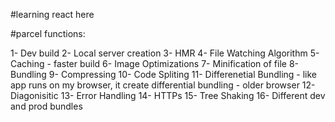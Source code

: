 #learning react here 


#parcel functions:

1- Dev build
2- Local server creation
3- HMR
4- File Watching Algorithm
5- Caching - faster build
6- Image Optimizations
7- Minification of file
8- Bundling
9- Compressing
10- Code Spliting
11- Differenetial Bundling - like app runs on my browser, it create differential bundling - older browser
12- Diagonisitic
13- Error Handling
14- HTTPs
15- Tree Shaking
16- Different dev and prod bundles